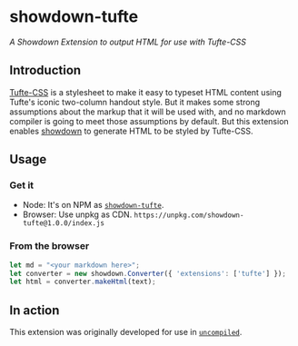 # showdown-tufte

*A Showdown Extension to output HTML for use with Tufte-CSS*

## Introduction

[Tufte-CSS](https://edwardtufte.github.io/tufte-css/) is a stylesheet to make it easy to typeset HTML content using Tufte's iconic two-column handout style. But it makes some strong assumptions about the markup that it will be used with, and no markdown compiler is going to meet those assumptions by default. But this extension enables [showdown](http://showdownjs.com/) to generate HTML to be styled by Tufte-CSS.

## Usage

### Get it

* Node: It's on NPM as [`showdown-tufte`](https://www.npmjs.com/package/showdown-tufte).
* Browser: Use unpkg as CDN. `https://unpkg.com/showdown-tufte@1.0.0/index.js`

### From the browser

```js
let md = "<your markdown here>";
let converter = new showdown.Converter({ 'extensions': ['tufte'] });
let html = converter.makeHtml(text);
```

## In action

This extension was originally developed for use in [`uncompiled`](https://aaboyles.github.io/uncompiled/).

